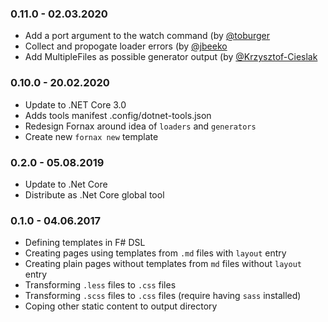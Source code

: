 ### 0.11.0 - 02.03.2020
* Add a port argument to the watch command  (by [@toburger](https://github.com/toburger)
* Collect and propogate loader errors (by [@jbeeko](https://github.com/jbeeko)
* Add MultipleFiles as possible generator output (by [@Krzysztof-Cieslak](https://github.com/Krzysztof-Cieslak)

### 0.10.0 - 20.02.2020
* Update to .NET Core 3.0
* Adds tools manifest .config/dotnet-tools.json
* Redesign Fornax around idea of `loaders` and `generators`
* Create new `fornax new` template

### 0.2.0 - 05.08.2019
* Update to .Net Core
* Distribute as .Net Core global tool

### 0.1.0 - 04.06.2017
* Defining templates in F# DSL
* Creating pages using templates from `.md` files with `layout` entry
* Creating plain pages without templates from `md` files without `layout` entry
* Transforming `.less` files to `.css` files
* Transforming `.scss` files to `.css` files (require having `sass` installed)
* Coping other static content to output directory